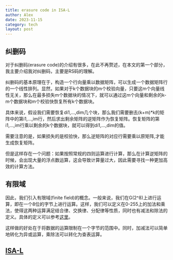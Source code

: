 ```yaml
---
title: erasure code in ISA-L
author: Alex
date: 2023-11-15
category: tech
layout: post
--- 
```


## 纠删码

对于纠删码(erasure code)的介绍有很多，在此不再赘述，在本文的第一个部分，我主要介绍我对纠删码，主要是RS码的理解。

纠删码的基本原理在于，构造一个行向量乘以数据矩阵，可以生成一个数据矩阵行的一个线性排列。显然，如果对于k个数据块的m个校验向量，只要这m个向量线性无关，那么在最多损失m个数据块的情况下，就可以通过这m个向量和剩余的k-m个数据块和m个校验快恢复所有k个数据块。

具体来说，假设我们需要恢复di1,...,dim几个块，那么我们需要删去(k+m)*k的矩阵中的第i1,...,im行，然后求出剩余矩阵的逆矩阵作为恢复矩阵。恢复矩阵的第i1,...,im行乘以剩余的k个数据块，就可以得到di1,...,dim的值。

需要注意的是，如果损失的是校验快，那么逆矩阵的对应行需要乘以原矩阵,才能生成恢复矩阵。

但是这样存在一个问题：如果按照常规的四则运算进行计算，那么在计算逆矩阵的时候，会出现大量的浮点数运算，这会导致计算量过大，因此需要寻找一种更加高效的计算方法。

## 有限域

因此，我们引入有限域(finite field)的概念。一般来说，我们在G(2^8)上进行运算，即在一个8位的字节上进行运算。这样，我们可以定义在0-255上的加法和乘法，使得这两种运算满足结合律、交换律、分配律等性质，同时也有减法和除法的定义。具体的定义可以参考[这里](https://www.zhihu.com/question/22072020/answer/170701841)。

这样做的好处在于将数据的运算限制在一个字节的范围中。同时，加减法可以简单地转化为异或运算，乘除法可以转化为查表运算。

## [ISA-L]()